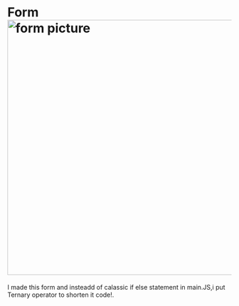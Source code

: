 # Form<img width="575" alt="form picture" src="https://user-images.githubusercontent.com/96592956/170044746-237f749e-4196-4a05-9731-3c45dc0c81b9.png">

I made this form and insteadd of calassic if else statement in main.JS,i put Ternary operator to shorten it code!.
